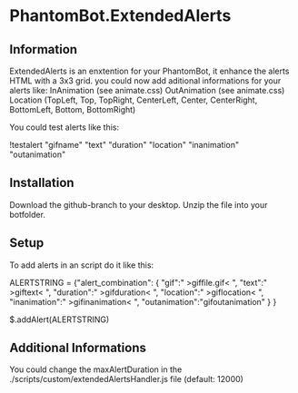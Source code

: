 # PhantomBot.ExtendedAlerts
## Information
ExtendedAlerts is an enxtention for your PhantomBot, it enhance the alerts HTML with a 3x3 grid.
you could now add aditional informations for your alerts like:
InAnimation (see animate.css)
OutAnimation (see animate.css)
Location (TopLeft, Top, TopRight, CenterLeft, Center, CenterRight, BottomLeft, Bottom, BottomRight)

You could test alerts like this:

!testalert "gifname" "text" "duration" "location" "inanimation" "outanimation"

## Installation

Download the github-branch to your desktop.
Unzip the file into your botfolder.

## Setup

To add alerts in an script do it like this:

ALERTSTRING = {"alert_combination":
	{
		"gif":" >giffile.gif< ",
		"text":" >giftext< ",
		"duration":" >gifduration< ",
		"location":" >giflocation< ",
		"inanimation":" >gifinanimation< ",
		"outanimation":"gifoutanimation"
	}
}

$.addAlert(ALERTSTRING)


## Additional Informations

You could change the maxAlertDuration in the ./scripts/custom/extendedAlertsHandler.js file (default: 12000)
